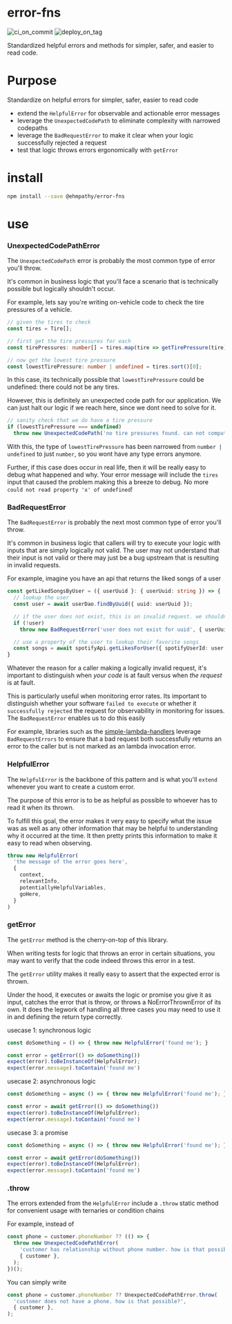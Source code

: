 # error-fns

![ci_on_commit](https://github.com/ehmpathy/error-fns/workflows/ci_on_commit/badge.svg)
![deploy_on_tag](https://github.com/ehmpathy/error-fns/workflows/deploy_on_tag/badge.svg)

Standardized helpful errors and methods for simpler, safer, and easier to read code.

# Purpose

Standardize on helpful errors for simpler, safer, easier to read code
- extend the `HelpfulError` for observable and actionable error messages
- leverage the `UnexpectedCodePath` to eliminate complexity with narrowed codepaths
- leverage the `BadRequestError` to make it clear when your logic successfully rejected a request
- test that logic throws errors ergonomically with `getError`

# install

```sh
npm install --save @ehmpathy/error-fns
```

# use

### UnexpectedCodePathError

The `UnexpectedCodePath` error is probably the most common type of error you'll throw.

It's common in business logic that you'll face a scenario that is technically possible but logically shouldn't occur.

For example, lets say you're writing on-vehicle code to check the tire pressures of a vehicle.

```ts
// given the tires to check
const tires = Tire[];

// first get the tire pressures for each
const tirePressures: number[] = tires.map(tire => getTirePressure(tire));

// now get the lowest tire pressure
const lowestTirePressure: number | undefined = tires.sort()[0];
```

In this case, its technically possible that `lowestTirePressure` could be undefined: there could not be any tires.

However, this is definitely an unexpected code path for our application. We can just halt our logic if we reach here, since we dont need to solve for it.

```ts
// sanity check that we do have a tire pressure
if (lowestTirePressure === undefined)
  throw new UnexpectedCodePath('no tire pressures found. can not compute lowest tire pressure', { tires });
```

With this, the type of `lowestTirePressure` has been narrowed from `number | undefined` to just `number`, so you wont have any type errors anymore.

Further, if this case does occur in real life, then it will be really easy to debug what happened and why. Your error message will include the `tires` input that caused the problem making this a breeze to debug. No more `could not read property 'x' of undefined`!

### BadRequestError

The `BadRequestError` is probably the next most common type of error you'll throw.

It's common in business logic that callers will try to execute your logic with inputs that are simply logically not valid. The user may not understand that their input is not valid or there may just be a bug upstream that is resulting in invalid requests.

For example, imagine you have an api that returns the liked songs of a user
```ts
const getLikedSongsByUser = ({ userUuid }: { userUuid: string }) => {
  // lookup the user
  const user = await userDao.findByUuid({ uuid: userUuid });

  // if the user does not exist, this is an invalid request. we shouldn't be asked to lookup songs for fake users
  if (!user)
    throw new BadRequestError('user does not exist for uuid', { userUuid });

  // use a property of the user to lookup their favorite songs
  const songs = await spotifyApi.getLikesForUser({ spotifyUserId: user.spotifyUserId });
}
```

Whatever the reason for a caller making a logically invalid request, it's important to distinguish when *your code* is at fault versus when *the request* is at fault.

This is particularly useful when monitoring error rates. Its important to distinguish whether your software `failed to execute` or whether it `successfully rejected` the request for observability in monitoring for issues. The `BadRequestError` enables us to do this easily

For example, libraries such as the [simple-lambda-handlers](https://github.com/ehmpathy/simple-lambda-handlers) leverage `BadRequestErrors` to ensure that a bad request both successfully returns an error to the caller but is not marked as an lambda invocation error.

### HelpfulError

The `HelpfulError` is the backbone of this pattern and is what you'll `extend` whenever you want to create a custom error.

The purpose of this error is to be as helpful as possible to whoever has to read it when its thrown.

To fulfill this goal, the error makes it very easy to specify what the issue was as well as any other information that may be helpful to understanding why it occurred at the time. It then pretty prints this information to make it easy to read when observing.

```ts
throw new HelpfulError(
  'the message of the error goes here',
  {
    context,
    relevantInfo,
    potentiallyHelpfulVariables,
    goHere,
  }
)
```

### getError

The `getError` method is the cherry-on-top of this library.

When writing tests for logic that throws an error in certain situations, you may want to verify that the code indeed throws this error in a test.

The `getError` utility makes it really easy to assert that the expected error is thrown.

Under the hood, it executes or awaits the logic or promise you give it as input, catches the error that is throw, or throws a NoErrorThrownError of its own. It does the legwork of handling all three cases you may need to use it in and defining the return type correctly.

usecase 1: synchronous logic
```ts
const doSomething = () => { throw new HelpfulError('found me'); }

const error = getError(() => doSomething())
expect(error).toBeInstanceOf(HelpfulError);
expect(error.message).toContain('found me')
```

usecase 2: asynchronous logic
```ts
const doSomething = async () => { throw new HelpfulError('found me'); }

const error = await getError(() => doSomething())
expect(error).toBeInstanceOf(HelpfulError);
expect(error.message).toContain('found me')
```

usecase 3: a promise
```ts
const doSomething = async () => { throw new HelpfulError('found me'); }

const error = await getError(doSomething())
expect(error).toBeInstanceOf(HelpfulError);
expect(error.message).toContain('found me')
```

### .throw

The errors extended from the `HelpfulError` include a `.throw` static method for convenient usage with ternaries or condition chains

For example, instead of
```ts
const phone = customer.phoneNumber ?? (() => {
  throw new UnexpectedCodePathError(
    'customer has relationship without phone number. how is that possible?',
    { customer },
  );
})();
```

You can simply write
```ts
const phone = customer.phoneNumber ?? UnexpectedCodePathError.throw(
  'customer does not have a phone. how is that possible?',
  { customer },
);
```

